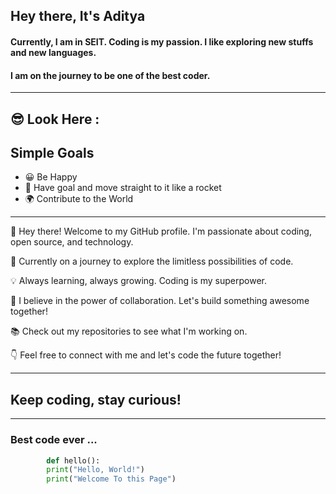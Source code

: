 ## Hey there, It's **Aditya**

#### Currently, I am in SEIT. Coding is my passion. I like exploring new stuffs and new languages. 
#### I am on the journey to be one of the best coder.

---

## 😎 Look Here :

## Simple Goals

- 😀 Be Happy
- 🚀 Have goal and move straight to it like a rocket
- 🌍 Contribute to the World

---


👋 Hey there! Welcome to my GitHub profile.
I'm passionate about coding, open source, and technology.

🚀 Currently on a journey to explore the limitless possibilities of code.

💡 Always learning, always growing. Coding is my superpower.

🌱 I believe in the power of collaboration. Let's build something awesome together!

📚 Check out my repositories to see what I'm working on.

👇 Feel free to connect with me and let's code the future together!

---

## Keep coding, stay curious! 

---

###  Best code ever ...

```python
        def hello():
        print("Hello, World!")
        print("Welcome To this Page")



